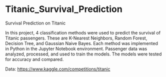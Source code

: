 # Titanic_Survival_Prediction
Survival Prediction on Titanic

In this project, 4 classification methods were used to predict the survival of Titanic passengers. 
These are K-Nearest Neighbors, Random Forest, Decision Tree, and Gaussian Naive Bayes. 
Each method was implemented in Python in the Jupyter Notebook environment. 
Passenger data was analyzed, processed, and used to train the models.
The models were tested for accuracy and compared.

Data: https://www.kaggle.com/competitions/titanic
